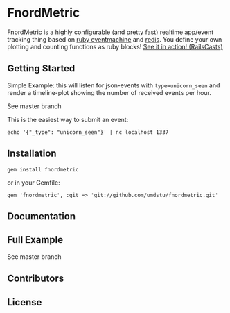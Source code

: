 FnordMetric
===========

FnordMetric is a highly configurable (and pretty fast) realtime app/event 
tracking thing based on [ruby eventmachine](http://rubyeventmachine.com/) and [redis](http://redis.io/). You define your own 
plotting and counting functions as ruby blocks! [See it in action! (RailsCasts)](http://railscasts.com/episodes/378-fnordmetric)


Getting Started
---------------

Simple Example: this will listen for json-events with `type=unicorn_seen` 
and render a timeline-plot showing the number of received events per hour.

See master branch

This is the easiest way to submit an event:

    echo '{"_type": "unicorn_seen"}' | nc localhost 1337



Installation
------------

    gem install fnordmetric

or in your Gemfile:

    gem 'fnordmetric', :git => 'git://github.com/umdstu/fnordmetric.git'


Documentation
-------------





Full Example
------------
See master branch



Contributors
------------


License
-------

